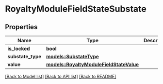 # RoyaltyModuleFieldStateSubstate

## Properties

Name | Type | Description | Notes
------------ | ------------- | ------------- | -------------
**is_locked** | **bool** |  | 
**substate_type** | [**models::SubstateType**](SubstateType.md) |  | 
**value** | [**models::RoyaltyModuleFieldStateValue**](RoyaltyModuleFieldStateValue.md) |  | 

[[Back to Model list]](../README.md#documentation-for-models) [[Back to API list]](../README.md#documentation-for-api-endpoints) [[Back to README]](../README.md)


